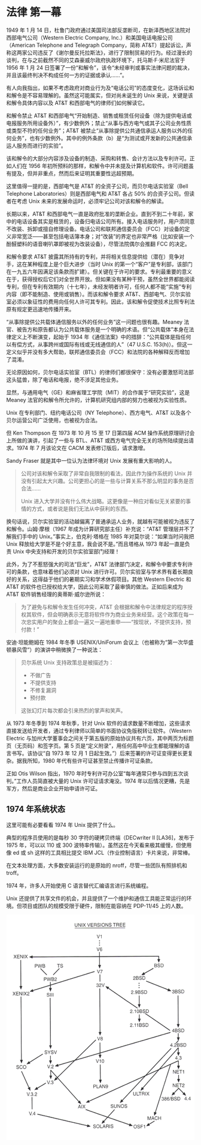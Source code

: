 # 法律 第一幕

1949 年 1 月 14 日，杜鲁门政府通过美国司法部反垄断司，在新泽西地区法院对西部电气公司（Western Electric Company, Inc.）和美国电话电报公司（American Telephone and Telegraph Company，简称 AT\&T）提起诉讼，声称这两家公司违反了《谢尔曼反托拉斯法》，进行了限制贸易的行为。经过漫长的谈判，在与之前截然不同的艾森豪威尔政府执政环境下，托马斯·F·米尼法官于 1956 年 1 月 24 日签署了一份“和解令”，该令“未经审判或事实法律问题的裁决，并且该最终判决不构成任何一方的证据或承认……”。

有人向我指出，如果不考虑政府对商业行为及“电话公司”的态度变化，这场诉讼和和解令是不容易理解的。虽然这可能属实，但对尚未诞生的 Unix 来说，关键是该和解令具体内容以及 AT\&T 和西部电气的律师们如何解读它。

和解令禁止 AT\&T 和西部电气“开始制造、销售或租赁任何设备（除为提供电话或电报服务所用设备外）”，有少数例外；禁止“从事与西方电气或其子公司业务性质或类型不符的任何业务”；AT\&T 被禁止“从事除提供公共通信承运人服务以外的任何业务”，也有少数例外。其中的例外条款（b）是“为测试或开发新的公共通信承运人服务而进行的实验”。

该和解令的大部分内容涉及设备的制造、采购和转售、会计方法以及专利许可。正如人们在 1956 年初所预料的那样，和解令中并未提及计算机和软件。许可问题虽有提及，但并非重点，然而后来证明其重要性远超预期。

这里值得一提的是，西部电气是 AT\&T 的全资子公司，而贝尔电话实验室（Bell Telephone Laboratories）则是西部电气和 AT\&T 各占 50% 的合资子公司。但读者在考虑 Unix 未来的发展命运时，必须牢记公司对该和解令的解读。

长期以来，AT\&T 和西部电气一直是政府批准的垄断企业。直到不到二十年前，家中的电话设备其实是租赁的，设备归电话公司所有。接入电话服务时，用户须同意不改装、拆卸或擅自修理设备。电话公司和联邦通信委员会（FCC）对设备的定义非常宽泛——甚至包括电话簿本身；对“改装”的界定也非常严格（比如安装一个酚醛塑料的语音喇叭罩即被视为改装设备），尽管法院偶尔会推翻 FCC 的决定。

和解令要求 AT\&T 披露其所持有的专利，并将相关信息提供给（潜在）竞争对手，这在某种程度上是个巨大进步（当时 Unix 的第一个“客户”是专利部，该部门在一九五六年因满足该条款而扩建）。但关键在于许可的要求。专利最重要的意义在于，获得授权后它们对全世界开放。但如果没有某种干预，虽然全世界都能阅读专利，但在专利有效期内（十七年），未经发明者许可，任何人都不能“实施”专利内容（即不能制造、使用或销售）。而该和解令要求 AT\&T、西部电气、贝尔实验室必须以象征性的费用向任何人许可其专利。因此，该和解令促使技术比照专利法原有规定更迅速地传播开来。

“从事除提供公共载体通信服务以外的任何业务”这一问题也很有趣。Meaney 法官、被告方和原告都认为公共载体服务是一个明确的术语。但“公共载体”本身在法律定义上不断演变，起始于 1934 年《通信法案》中的措辞：“公共载体是指任何以有偿方式，从事跨州或国际有线或无线通信的人”（47 U.S.C. 153(h)）。但这一定义似乎并没有多大帮助，联邦通信委员会（FCC）和法院的各种解释反而增加了混淆。

无论原因如何，贝尔电话实验室（BTL）的律师们都很保守：没有必要激怒司法部这头猛兽，除了电话和电报，绝不涉足其他业务。

显然，与通用电气（GE）和麻省理工学院（MIT）的合作属于“研究实验”，这是 Meaney 法官的和解令所允许的，计算机研究组内部的努力也被视为实验性质。

Unix 在专利部门、纽约电话公司（NY Telephone）、西方电气、AT\&T 以及各个贝尔运营公司广泛使用，也被视为合法。

但 Ken Thompson 在 1973 年 10 月 15 至 17 日第四届 ACM 操作系统原理研讨会上所做的演讲，引起了一些与 BTL、AT\&T 或西方电气完全无关的场所陆续提出请求。1974 年 7 月该论文在 CACM 发表修订版后，请求激增。

Sandy Fraser 就是其中一位认为法律环境对 Unix 发展有重大影响的人。

>公司对该和解令采取了非常自我限制的看法，因此作为操作系统的 Unix 并没有引起太大兴趣。公司更担心的是一些与计算关系不那么明显的事务是否合法……
>
>Unix 进入大学并没有什么伟大战略。这更像是一种应对看似无关紧要的事情的方式，或者说是我们无法从中获利的东西。

换句话说，贝尔实验室的活动越偏离了普通承运人业务，就越有可能被视为违反了和解令。山姆·摩根（1967 年成为计算研究部主任）补充说：“AT\&T 管理层并不了解我们手中的 Unix。”事实上，伯克利·塔格在 1985 年对莫尔说：“如果当时问我把 Unix 释放给大学是不是个好主意，我会说不是。”而且塔格从 1973 年起一直是负责 Unix 中央支持和开发的贝尔实验室部门经理！

此外，为了不惹怒强大的司法“巨龙”，AT\&T 法律部门决定，和解令中要求专利许可的条款，也意味着他们必须对 Unix 进行许可。贝尔实验室与学术界有着长期良好的关系，这得益于他们的暑期实习和学术休假项目。其他 Western Electric 和 AT\&T 的软件也已授权给大学，因此公司采取了最审慎的做法。正如后来成为 AT\&T 软件销售经理的奥蒂斯·威尔逊所说：

>为了避免与和解令发生任何冲突，AT\&T 会根据和解令中法律规定的程序授权其软件，但会明确表示无意将软件作为商业业务来经营。这个政策在每一次忠实用户的聚会上都会一遍又一遍地重申——“按现状，不提供支持，预付款！”

安迪·坦能鲍姆在 1984 年冬季 USENIX/UniForum 会议上（也被称为“第一次华盛顿暴风雪”）的演讲中稍微换了一种说法：

>贝尔系统 Unix 支持政策总是被描述为：
>
>* 不做广告
>* 不提供支持
>* 不修复漏洞
>* 预付款
>
>这张幻灯片每次都会引来热烈的掌声和笑声。

从 1973 年冬季到 1974 年秋季，针对 Unix 软件的请求数量不断增加，这些请求直接发送给开发者，通过专利律师以简单的书面协议免版税转让软件。（Western Electric 与加州大学董事会之间关于第五版的原始协议共有六页，其中两页为标题页（无页码）和签字页。第 5 页是“定义附录”，用任何高中毕业生都能理解的语言书写。该协议“自 1973 年 12 月 1 日起生效。”）后来签署的许可证变得更长更复杂。据我所知，1980 年代有些许可证甚至禁止传播许可证条款。

正如 Otis Wilson 指出，1970 年时专利许可办公室“每年通常只参与四到五次谈判。”工作人员简直被大量的 Unix 许可证请求淹没。1974 年以后情况更糟，先是军方，然后是商业企业开始申请许可证。

## 1974 年系统状态

这里可能有必要看看 1974 年 Unix 提供了什么。

典型的程序员使用的是每秒 30 字符的硬拷贝终端（DECwriter II \[LA36]，发布于 1975 年，可以以 110 或 300 波特率传输）。虽然这在今天看来极其缓慢，但使用像 ed 或 sh 这样的工具相比提交 IBM JCL（作业控制语言）卡片来说，非常棒。

在文本处理方面，大多数安装运行的是原始的 nroff，尽管一些团队有照排机和 troff。

1974 年，许多人开始使用 C 语言替代汇编语言进行系统编程。

Unix 还提供了共享文件的机会，并且提供了一个维护和通信工具能正常运行的环境。但项目或团队的规模受限于硬件，限制在能容纳在 PDP-11/45 上的人数。


 ![](/assets/unix_versions_tree.jpg) 

